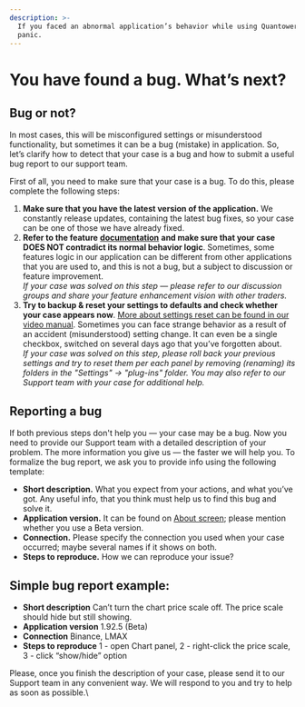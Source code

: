 ```yaml
---
description: >-
  If you faced an abnormal application’s behavior while using Quantower — don’t
  panic.
---
```


# You have found a bug. What’s next?

## Bug or not?

In most cases, this will be misconfigured settings or misunderstood functionality, but sometimes it can be a bug (mistake) in application. So, let’s clarify how to detect that your case is a bug and how to submit a useful bug report to our support team.

First of all, you need to make sure that your case is a bug. To do this, please complete the following steps:

1. **Make sure that you have the latest version of the application.** We constantly release updates, containing the latest bug fixes, so your case can be one of those we have already fixed.
2. **Refer to the feature** [**documentation**](https://help.quantower.com/) **and make sure that your case DOES NOT contradict its normal behavior logic**. Sometimes, some features logic in our application can be different from other applications that you are used to, and this is not a bug, but a subject to discussion or feature improvement.\
   _If your case was solved on this step — please refer to our discussion groups and share your feature enhancement vision with other traders._
3. **Try to backup & reset your settings to defaults and check whether your case appears now**. [More about settings reset can be found in our video manual](https://www.youtube.com/watch?v=n0lUFu8FNN8). Sometimes you can face strange behavior as a result of an accident (misunderstood) setting change. It can even be a single checkbox, switched on several days ago that you’ve forgotten about.\
   _If your case was solved on this step, please roll back your previous settings and try to reset them per each panel by removing (renaming) its folders in the "Settings" -> "plug-ins" folder. You may also refer to our Support team with your case for additional help._

## Reporting a bug

If both previous steps don't help you — your case may be a bug. Now you need to provide our Support team with a detailed description of your problem. The more information you give us — the faster we will help you. To formalize the bug report, we ask you to provide info using the following template:

* **Short description.** What you expect from your actions, and what you’ve got. Any useful info, that you think must help us to find this bug and solve it.
* **Application version.** It can be found on [About screen](https://help.quantower.com/getting-started/application-updates); please mention whether you use a Beta version.
* **Connection.** Please specify the connection you used when your case occurred; maybe several names if it shows on both.
* **Steps to reproduce.** How we can reproduce your issue?

## Simple bug report example:

* **Short description** Can’t turn the chart price scale off. The price scale should hide but still showing.
* **Application version** 1.92.5 (Beta)
* **Connection** Binance, LMAX
* **Steps to reproduce** 1 - open Chart panel, 2 - right-click the price scale, 3 - click “show/hide” option

Please, once you finish the description of your case, please send it to our Support team in any convenient way. We will respond to you and try to help as soon as possible.\
